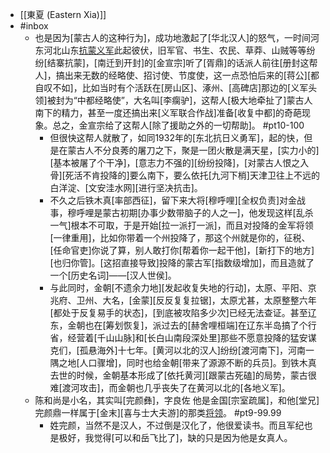 - [[東夏 (Eastern Xia)]]
- #inbox
    - 也是因为[蒙古人的这种行为]，成功地激起了[华北汉人]的怒气，一时间河东河北山东[抗蒙义军](https://www.zhihu.com/question/368625952/answer/2064424307)此起彼伏，旧军官、书生、农民、草莽、山贼等等纷纷[结寨抗蒙]，[南迁到开封]的[金宣宗]听了[胥鼎]的话派人前往[册封这帮人]，搞出来无数的经略使、招讨使、节度使，这一点恐怕后来的[蒋公][都自叹不如]，比如当时有个活跃在[房山区]、涿州、[高碑店]那边的[义军头领]被封为“中都经略使”，大名叫[李瘸驴]，这帮人[极大地牵扯了]蒙古人南下的精力，甚至一度还搞出来[义军联合作战]准备[收复中都]的奇葩现象。总之，金宣宗给了这帮人[除了援助之外的一切帮助]。 #pt10-100
        - 但很快这帮人就散了，如同1932年的[东北抗日义勇军]，起的快，但是在蒙古人不分良莠的屠刀之下，聚是一团火散是满天星，[实力小的][基本被屠了个干净]，[意志力不强的][纷纷投降]，[对蒙古人恨之入骨][死活不肯投降的]要么南下，要么依托[九河下梢]天津卫往上不远的白洋淀、[文安洼水网][进行坚决抗击]。
        - 不久之后铁木真[率部西征]，留下来大将[穆呼哩][全权负责]对金战事，穆呼哩是蒙古初期[办事少数带脑子的人之一]，他发现这样[乱杀一气]根本不可取，于是开始[拉一派打一派]，而且对投降的金军将领[一律重用]，比如你带着一个州投降了，那这个州就是你的，征税、[任命官吏]你说了算，别人敢打你[帮着你一起干他]，[新打下的地方][也归你管]。[这招直接导致]投降的蒙古军[指数级增加]，而且造就了一个[历史名词]——[汉人世侯]。
        - 与此同时，金朝[不遗余力地][发起收复失地的行动]，太原、平阳、京兆府、卫州、大名，[金蒙][反反复复拉锯]，太原尤甚，太原整整六年[都处于反复易手的状态]，[到底被攻陷多少次]已经无法查证。甚至辽东，金朝也在[筹划恢复]，派过去的[赫舍哩桓端]在辽东半岛搞了个行省，经营着[千山山脉]和[长白山南段深处里]那些不愿意投降的猛安谋克们，[孤悬海外]十七年。[黄河以北的汉人]纷纷[渡河南下]，河南一隅之地[人口骤增]，同时也给金朝[带来了源源不断的兵员]。到铁木真去世的时候，金朝基本形成了[依托黄河][跟蒙古死磕]的局势，蒙古很难[渡河攻击]，而金朝也几乎丧失了在黄河以北的[各地义军]。
    - 陈和尚是小名，其实叫[完颜彝]，字良佐
他是金国[宗室疏属]，和他[堂兄]完颜鼎一样属于[金末][喜与士大夫游]的那类[将领](https://www.zhihu.com/question/31924610/answer/1844391193)。 #pt9-99.99
        - 姓完颜，当然不是汉人，不过倒是汉化了，他很爱读书。而且军纪也是极好，我觉得[可以和岳飞比了]，缺的只是因为他是女真人。
